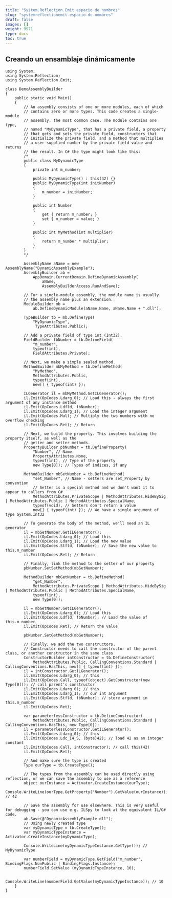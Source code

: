 ```yaml
---
title: "System.Reflection.Emit espacio de nombres"
slug: "systemreflectionemit-espacio-de-nombres"
draft: false
images: []
weight: 9971
type: docs
toc: true
---
```


## Creando un ensamblaje dinámicamente
<!-- idioma: c# -->

    using System;
    using System.Reflection;
    using System.Reflection.Emit;

    class DemoAssemblyBuilder
    {
        public static void Main()
        {
            // An assembly consists of one or more modules, each of which
            // contains zero or more types. This code creates a single-module
            // assembly, the most common case. The module contains one type,
            // named "MyDynamicType", that has a private field, a property 
            // that gets and sets the private field, constructors that 
            // initialize the private field, and a method that multiplies 
            // a user-supplied number by the private field value and returns
            // the result. In C# the type might look like this:
            /*
            public class MyDynamicType
            {
                private int m_number;

                public MyDynamicType() : this(42) {}
                public MyDynamicType(int initNumber)
                {
                    m_number = initNumber;
                }

                public int Number
                {
                    get { return m_number; }
                    set { m_number = value; }
                }

                public int MyMethod(int multiplier)
                {
                    return m_number * multiplier;
                }
            }
            */

            AssemblyName aName = new AssemblyName("DynamicAssemblyExample");
            AssemblyBuilder ab =
                AppDomain.CurrentDomain.DefineDynamicAssembly(
                    aName,
                    AssemblyBuilderAccess.RunAndSave);

            // For a single-module assembly, the module name is usually
            // the assembly name plus an extension.
            ModuleBuilder mb =
                ab.DefineDynamicModule(aName.Name, aName.Name + ".dll");

            TypeBuilder tb = mb.DefineType(
                "MyDynamicType",
                 TypeAttributes.Public);

            // Add a private field of type int (Int32).
            FieldBuilder fbNumber = tb.DefineField(
                "m_number",
                typeof(int),
                FieldAttributes.Private);

            // Next, we make a simple sealed method.
            MethodBuilder mbMyMethod = tb.DefineMethod(
                "MyMethod",
                MethodAttributes.Public,
                typeof(int),
                new[] { typeof(int) });

            ILGenerator il = mbMyMethod.GetILGenerator();
            il.Emit(OpCodes.Ldarg_0); // Load this - always the first argument of any instance method
            il.Emit(OpCodes.Ldfld, fbNumber);
            il.Emit(OpCodes.Ldarg_1); // Load the integer argument
            il.Emit(OpCodes.Mul); // Multiply the two numbers with no overflow checking
            il.Emit(OpCodes.Ret); // Return

            // Next, we build the property. This involves building the property itself, as well as the
            // getter and setter methods.
            PropertyBuilder pbNumber = tb.DefineProperty(
                "Number", // Name
                PropertyAttributes.None, 
                typeof(int), // Type of the property
                new Type[0]); // Types of indices, if any

            MethodBuilder mbSetNumber = tb.DefineMethod(
                "set_Number", // Name - setters are set_Property by convention
                // Setter is a special method and we don't want it to appear to callers from C#
                MethodAttributes.PrivateScope | MethodAttributes.HideBySig | MethodAttributes.Public | MethodAttributes.SpecialName,
                typeof(void), // Setters don't return a value
                new[] { typeof(int) }); // We have a single argument of type System.Int32

            // To generate the body of the method, we'll need an IL generator
            il = mbSetNumber.GetILGenerator();
            il.Emit(OpCodes.Ldarg_0); // Load this
            il.Emit(OpCodes.Ldarg_1); // Load the new value
            il.Emit(OpCodes.Stfld, fbNumber); // Save the new value to this.m_number
            il.Emit(OpCodes.Ret); // Return

            // Finally, link the method to the setter of our property
            pbNumber.SetSetMethod(mbSetNumber);

            MethodBuilder mbGetNumber = tb.DefineMethod(
                "get_Number",
                MethodAttributes.PrivateScope | MethodAttributes.HideBySig | MethodAttributes.Public | MethodAttributes.SpecialName,
                typeof(int),
                new Type[0]);

            il = mbGetNumber.GetILGenerator();
            il.Emit(OpCodes.Ldarg_0); // Load this
            il.Emit(OpCodes.Ldfld, fbNumber); // Load the value of this.m_number
            il.Emit(OpCodes.Ret); // Return the value

            pbNumber.SetGetMethod(mbGetNumber);
            
            // Finally, we add the two constructors.
            // Constructor needs to call the constructor of the parent class, or another constructor in the same class
            ConstructorBuilder intConstructor = tb.DefineConstructor(
                MethodAttributes.Public, CallingConventions.Standard | CallingConventions.HasThis, new[] { typeof(int) });
            il = intConstructor.GetILGenerator();
            il.Emit(OpCodes.Ldarg_0); // this
            il.Emit(OpCodes.Call, typeof(object).GetConstructor(new Type[0])); // call parent's constructor
            il.Emit(OpCodes.Ldarg_0); // this
            il.Emit(OpCodes.Ldarg_1); // our int argument
            il.Emit(OpCodes.Stfld, fbNumber); // store argument in this.m_number
            il.Emit(OpCodes.Ret);

            var parameterlessConstructor = tb.DefineConstructor(
                MethodAttributes.Public, CallingConventions.Standard | CallingConventions.HasThis, new Type[0]);
            il = parameterlessConstructor.GetILGenerator();
            il.Emit(OpCodes.Ldarg_0); // this
            il.Emit(OpCodes.Ldc_I4_S, (byte)42); // load 42 as an integer constant
            il.Emit(OpCodes.Call, intConstructor); // call this(42)
            il.Emit(OpCodes.Ret);

            // And make sure the type is created
            Type ourType = tb.CreateType();

            // The types from the assembly can be used directly using reflection, or we can save the assembly to use as a reference
            object ourInstance = Activator.CreateInstance(ourType);
            Console.WriteLine(ourType.GetProperty("Number").GetValue(ourInstance)); // 42
            
            // Save the assembly for use elsewhere. This is very useful for debugging - you can use e.g. ILSpy to look at the equivalent IL/C# code.
            ab.Save(@"DynamicAssemblyExample.dll");
            // Using newly created type
            var myDynamicType = tb.CreateType();
            var myDynamicTypeInstance = Activator.CreateInstance(myDynamicType);

            Console.WriteLine(myDynamicTypeInstance.GetType()); // MyDynamicType

            var numberField = myDynamicType.GetField("m_number", BindingFlags.NonPublic | BindingFlags.Instance);
            numberField.SetValue (myDynamicTypeInstance, 10);

            Console.WriteLine(numberField.GetValue(myDynamicTypeInstance)); // 10
        }
    }

